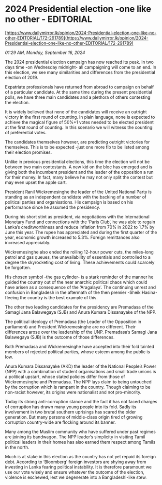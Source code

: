 # 2024 Presidential election -one like no other - EDITORIAL

[https://www.dailymirror.lk/opinion/2024-Presidential-election-one-like-no-other-EDITORIAL/172-291789](https://www.dailymirror.lk/opinion/2024-Presidential-election-one-like-no-other-EDITORIAL/172-291789)

*01:29 AM, Monday, September 16, 2024*

The 2024 presidential election campaign has now reached its peak. In two days time -on Wednesday midnight- all campaigning will come to an end. In this election, we see many similarities and differences from the presidential election of 2019.

Expatriate professionals have returned from abroad to campaign on behalf of a particular candidate. At the same time during the present presidential polls, we have three main candidates and a plethora of others contesting the election.

It is widely believed that none of the candidates will receive an outright victory in the first round of counting. In plain language, none is expected to achieve the magical figure of 50%+1 votes needed to be elected president at the first round of counting. In this scenario we will witness the counting of preferential votes.

The candidates themselves however, are predicting outright victories for themselves. This is to be expected -just one more fib to be listed among their election promises.

Unlike in previous presidential elections, this time the election will not be between two main contestants. A new kid on the bloc has emerged and is giving both the incumbent president and the leader of the opposition a run for their money. In fact, many believe he may not only split the contest but may even upset the apple cart.

President Ranil Wickremesinghe the leader of the United National Party is standing as an independent candidate with the backing of a number of political parties and organisations. His campaign is based on his performance since he assumed the presidency.

During his short stint as president, via negotiations with the International Monetary Fund and connections with the ‘Paris Club’, he was able to regain Lanka’s creditworthiness and reduce inflation from 70% in 2022 to 1.7% by June this year. The rupee has appreciated and during the first quarter of the year, economic growth increased to 5.3%. Foreign remittances also increased appreciably.

Wickremesinghe also ended the rolling 12-hour power cuts, the miles-long petrol and gas queues, the unavailability of essentials and controlled to a degree the skyrocketing cost of living. These achievements could scarcely be forgotten.

His chosen symbol -the gas cylinder- is a stark reminder of the manner he guided the country out of the near anarchic political chaos which could have arisen as a consequence of the ‘Aragalaya’. The continuing unrest and confusion in Bangladesh in the aftermath of the then premier -Sheik Hasina- fleeing the country is the best example of this.

The other two leading candidates for the presidency are Premadasa of the Samagi Jana Balawegaya (SJB) and Anura Kumara Dissanayake of the NPP.

The political ideology of Premadasa (the Leader of the Opposition in parliament) and President Wickremesinghe are no different. Their differences arose over the leadership of the UNP. Premadasa’s Samagi Jana Balawegaya (SJB) is the outcome of those differences.

Both Premadasa and Wickremesinghe have accepted into their fold tainted members of rejected political parties, whose esteem among the public is low.

Anura Kumara Dissanayake (AKD) the leader of the National People’s Power (NPP) with a combination of student organisations and small trade unions is a political upstart, whose stated policies differ from those of Wickremesinghe and Premadasa. The NPP lays claim to being untouched by the corruption which is rampant in the country. Though claiming to be non-racist however, its origins were nationalist and not pro-minority.

Today its strong anti-corruption stance and the fact it has not faced charges of corruption has drawn many young people into its fold. Sadly its involvement in two brutal southern uprisings has scared the older generation. But many persons of middle-class origin tired of growing corruption country-wide are flocking around its banner.

Many among the Muslim community who have suffered under past regimes are joining its bandwagon. The NPP leader’s simplicity in visiting Tamil political leaders in their homes has also earned them respect among Tamils in the north.

Much is at stake in this election as the country has not yet repaid its foreign debt. According to ‘Bloomberg’ foreign investors are shying away from investing in Lanka fearing political instability. It is therefore paramount we use our vote wisely and ensure whatever the outcome of the election, violence is eschewed, lest we degenerate into a Bangladeshi-like stew.

